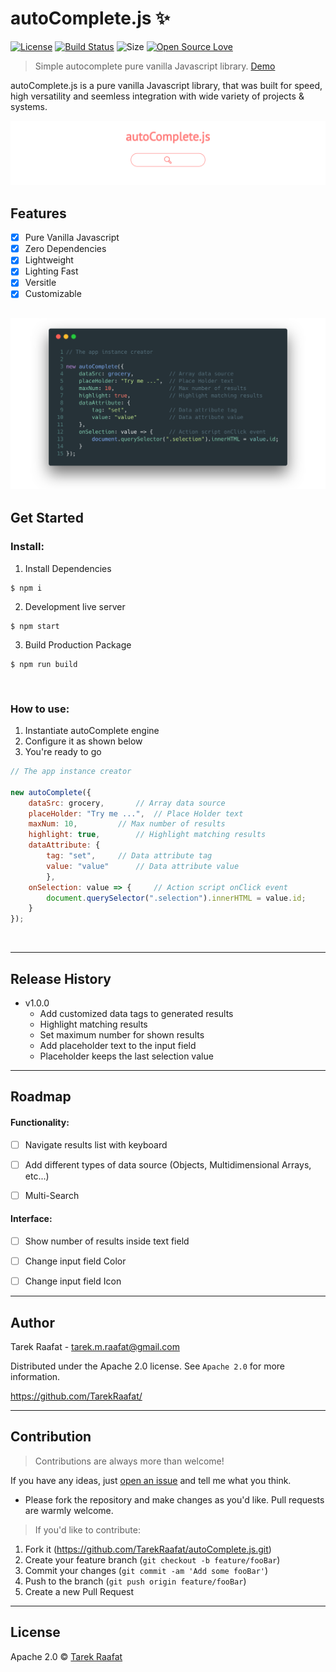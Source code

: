 # autoComplete.js :sparkles:
[![License](https://img.shields.io/badge/License-Apache%202.0-blue.svg)](https://opensource.org/licenses/Apache-2.0)
[![Build Status](https://travis-ci.com/TarekRaafat/autoComplete.js.svg?branch=master)](https://travis-ci.com/TarekRaafat/autoComplete.js)
![[Size]()](https://img.shields.io/badge/Size-101%20KB-green.svg)
[![Open Source Love](https://badges.frapsoft.com/os/v1/open-source.svg?v=103)]()

> Simple autocomplete pure vanilla Javascript library. <a href="https://www.tarekraafat.com/dev/projects/autoComplete/" target="_blank">Demo</a>

autoComplete.js is a pure vanilla Javascript library, that was built for speed, high versatility and seemless integration with wide variety of projects & systems.
<br>

![autoComplete.js Initialization Example](./README/img/autoComplete.js.png "autoComplete.js Initialization Example")

## Features
- [x] Pure Vanilla Javascript
- [x] Zero Dependencies
- [x] Lightweight
- [x] Lighting Fast
- [x] Versitle
- [x] Customizable

![autoComplete.js Initialization Example](./README/img/autoComplete.init.png "autoComplete.js Initialization Example")
----

## Get Started
### Install:

1. Install Dependencies
```
$ npm i
```
2. Development live server
```
$ npm start
```
3. Build Production Package
```
$ npm run build
```

<br>

### How to use:

1. Instantiate autoComplete engine
2. Configure it as shown below
3. You're ready to go
```js
// The app instance creator

new autoComplete({
	dataSrc: grocery,	    // Array data source
	placeHolder: "Try me ...",  // Place Holder text
	maxNum: 10,		    // Max number of results
	highlight: true,	    // Highlight matching results
	dataAttribute: {
		tag: "set",	    // Data attribute tag
		value: "value"	    // Data attribute value
    	},
	onSelection: value => {     // Action script onClick event
		document.querySelector(".selection").innerHTML = value.id;
	}
});
```
<br>

---

## Release History

* v1.0.0
  * Add customized data tags to generated results
  * Highlight matching results
  * Set maximum number for shown results
  * Add placeholder text to the input field
  * Placeholder keeps the last selection value

----

## Roadmap

#### Functionality:
- [ ] Navigate results list with keyboard
- [ ] Add different types of data source (Objects, Multidimensional Arrays, etc...)
- [ ] Multi-Search


#### Interface:
- [ ] Show number of results inside text field
- [ ] Change input field Color
- [ ] Change input field Icon


----

## Author

Tarek Raafat - tarek.m.raafat@gmail.com

Distributed under the Apache 2.0 license. See ``Apache 2.0`` for more information.

https://github.com/TarekRaafat/

----

## Contribution

> Contributions are always more than  welcome!

If you have any ideas, just [open an issue](https://github.com/TarekRaafat/autoComplete.js/issues) and tell me what you think.

- Please fork the repository and make changes as you'd like.
Pull requests are warmly welcome.

> If you'd like to contribute:

1. Fork it (<https://github.com/TarekRaafat/autoComplete.js.git>)
2. Create your feature branch (`git checkout -b feature/fooBar`)
3. Commit your changes (`git commit -am 'Add some fooBar'`)
4. Push to the branch (`git push origin feature/fooBar`)
5. Create a new Pull Request

----

## License
Apache 2.0 © [Tarek Raafat](https://tarekraafat.com)